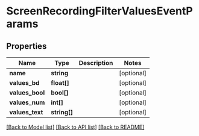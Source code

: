 # ScreenRecordingFilterValuesEventParams

## Properties
Name | Type | Description | Notes
------------ | ------------- | ------------- | -------------
**name** | **string** |  | [optional] 
**values_bd** | **float[]** |  | [optional] 
**values_bool** | **bool[]** |  | [optional] 
**values_num** | **int[]** |  | [optional] 
**values_text** | **string[]** |  | [optional] 

[[Back to Model list]](../README.md#documentation-for-models) [[Back to API list]](../README.md#documentation-for-api-endpoints) [[Back to README]](../README.md)


